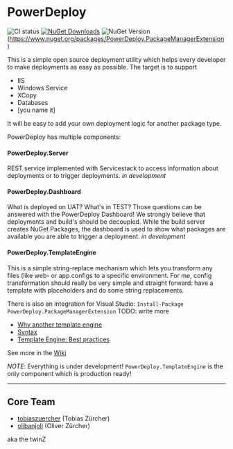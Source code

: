 PowerDeploy
===========
![CI status](https://ci.appveyor.com/api/projects/status/frmeya6j84r4c8o3/branch/master)     [![NuGet Downloads](http://img.shields.io/nuget/dt/PowerDeploy.PackageManagerExtension.svg)](https://www.nuget.org/packages/PowerDeploy.PackageManagerExtension/)     ![NuGet Version](http://img.shields.io/nuget/v/PowerDeploy.PackageManagerExtension.svg)(https://www.nuget.org/packages/PowerDeploy.PackageManagerExtension)

This is a simple open source deployment utility which helps every developer to make deployments as easy as possible. The target is to support 
* IIS
* Windows Service
* XCopy
* Databases
* [you name it]

It will be easy to add your own deployment logic for another package type.

PowerDeploy has multiple components:

#### PowerDeploy.Server
REST service implemented with Servicestack to access information about deployments or to trigger deployments.
*in development*

#### PowerDeploy.Dashboard
What is deployed on UAT? What's in TEST? Those questions can be answered with the PowerDeploy Dashboard! We strongly believe that deployments and build's should be decoupled. While the build server creates NuGet Packages, the dashboard is used to show what packages are available you are able to trigger a deployment.
*in development*

#### PowerDeploy.TemplateEngine
This is a simple string-replace mechanism which lets you transform any files (like web- or app.configs to a specific environment. For me, config transformation should really be very simple and straight forward: have a template with placeholders and do some string replacements.

There is also an integration for Visual Studio: `Install-Package PowerDeploy.PackageManagerExtension` TODO: write more
  * [Why another template engine](https://github.com/tobiaszuercher/PowerDeploy/wiki/Why-another-template-engine)
  * [Syntax](https://github.com/tobiaszuercher/powerdeploy/wiki/Syntax)
  * [Template Engine: Best practices](https://github.com/tobiaszuercher/PowerDeploy/wiki/Template-Engine-Best-Practices)

See more in the [Wiki](https://github.com/tobiaszuercher/powerdeploy/wiki)

*NOTE*: Everything is under development! `PowerDeploy.TemplateEngine` is the only component which is production ready!

-----

## Core Team
 - [tobiaszuercher](https://github.com/tobiaszuercher) (Tobias Zürcher)
 - [olibanjoli](https://github.com/olibanjoli) (Oliver Zürcher)

aka the twinZ

